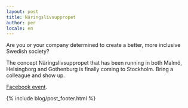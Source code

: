 ```yaml
---
layout: post
title: Näringslivsuppropet
author: per
locale: en
---
```


Are you or your company determined to create a better, more inclusive Swedish society?

The concept Näringslivsuppropet that has been running in both Malmö, Helsingborg and Gothenburg is finally coming to Stockholm. Bring a colleague and show up.

[Facebook event](https://www.facebook.com/events/854675958006560/).

{% include blog/post_footer.html %}
